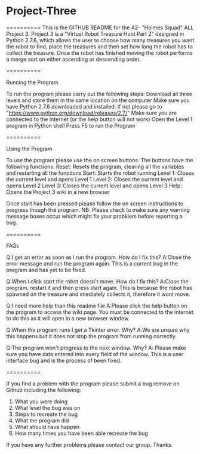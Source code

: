 # Project-Three
==========
This is the  GITHUB README for the A2- "Holmes Squad" ALL Project 3. Project 3 is a "Virtual Robot Treasure Hunt Part 2" designed in Python 2.7.6, which allows the user to choose how many treasures you want the robot to find, place the treasures and then set how long the robot has to collect the treasure. Once the robot has finished moving the robot performs a merge sort on either ascending or descending order.

==========

Running the Program

To run the program please carry out the following steps:
Download all three levels and store them in the same location on the computer
Make sure you have Python 2.7.6 downloaded and installed. If not please go to "https://www.python.org/download/releases/2.7/"
Make sure you are connected to the internet (or the help button will not work)
Open the Level 1 program in Python shell
Press F5 to run the Program

==========

Using the Program

To use the program please use the on screen buttons. The buttons have the following functions:
Reset: Resets the program, clearing all the variables and restarting all the functions
Start: Starts the robot running
Level 1: Closes the current level and opens Level 1
Level 2: Closes the current level and opens Level 2
Level 3: Closes the current level and opens Level 3
Help: Opens the Project 3 wiki in a new browser

Once start has been pressed please follow the on screen instructions to progress though the program.
NB: Please check to make sure any warning message boxes occur which might fix your probklem before reporting a bug.

==========

FAQs

Q:I get an error as soon as I run the program. How do I fix this?
A:Close the error message and run the program again. This is a current bug in the program and has yet to be fixed.

Q:When I click start the robot doesn't move. How do I fix this?
A:Close the program, restart it and then press start again. This is because the robot has spawned on the treasure and imediately collects it, therefore it wont move.

Q:I need more help than this readme file
A:Please click the help button on the program to access the wiki page. You must be connected to the internet to do this as it will open in a new browser window.

Q:When the program runs I get a Tkinter error. Why?
A:We are unsure why this happens but it does not stop the program from running correctly.

Q:The program won't progress to the next window. Why?
A: Please make sure you have data entered into every field of the window. This is a user interface bug and is the process of been fixed.

==========

If you find a problem with the program please submit a bug remove on Github including the following:
1) What you were doing
2) What level the bug was on
3) Steps to recreate the bug
4) What the program did
5) What should have happen
6) How many times you have been able recreate the bug

If you have any further problems please contact our group. Thanks.


